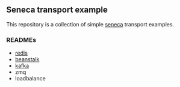 
## Seneca transport example

This repository is a collection of simple [seneca](http://senecajs.org) transport examples.

### READMEs
   * [redis](https://github.com/chico/seneca-transport-example/blob/master/redis/README.md)
   * [beanstalk](https://github.com/chico/seneca-transport-example/blob/master/beanstalk/README.md)
   * [kafka](https://github.com/chico/seneca-transport-example/blob/master/kafka/README.md)
   * zmq
   * loadbalance


